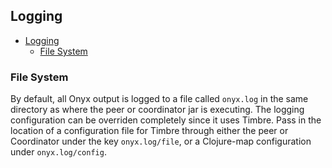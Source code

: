 ## Logging

<!-- START doctoc generated TOC please keep comment here to allow auto update -->
<!-- DON'T EDIT THIS SECTION, INSTEAD RE-RUN doctoc TO UPDATE -->

- [Logging](#logging)
  - [File System](#file-system)

<!-- END doctoc generated TOC please keep comment here to allow auto update -->

### File System

By default, all Onyx output is logged to a file called `onyx.log` in the same directory as where the peer or coordinator jar is executing. The logging configuration can be overriden completely since it uses Timbre. Pass in the location of a configuration file for Timbre through either the peer or Coordinator under the key `onyx.log/file`, or a Clojure-map configuration under `onyx.log/config`.
